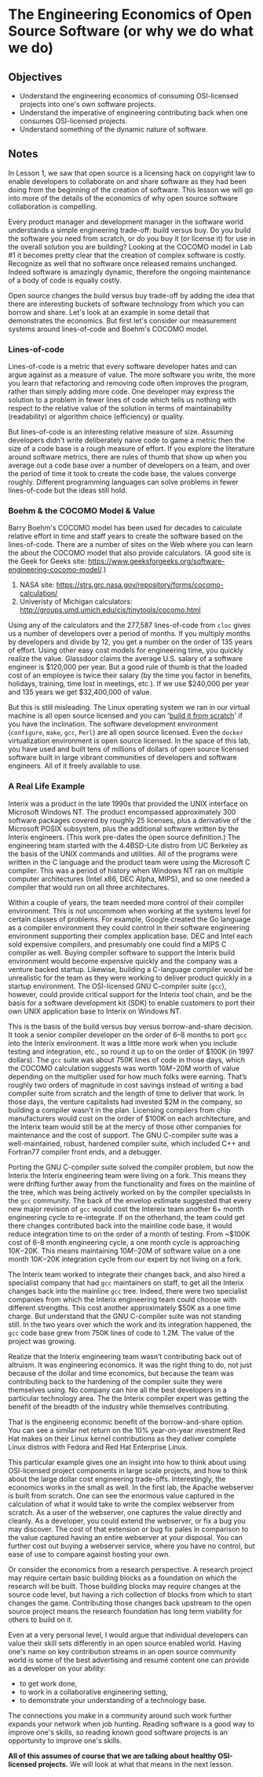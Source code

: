# The Engineering Economics of Open Source Software (or why we do what we do)

## Objectives
* Understand the engineering economics of consuming OSI-licensed projects into one's own software projects.
* Understand the imperative of engineering contributing back when one consumes OSI-licensed projects. 
* Understand something of the dynamic nature of software. 

## Notes

In Lesson 1, we saw that open source is a licensing hack on copyright law to enable developers to collaborate on and share software as they had been doing from the beginning of the creation of software. 
This lesson we will go into more of the details of the economics of why open source software collaboration is compelling. 

Every product manager and development manager in the software world understands a simple engineering trade-off: build versus buy. 
Do you build the software you need from scratch, or do you buy it (or license it) for use in the overall solution you are building? 
Looking at the COCOMO model in Lab #1 it becomes pretty clear that the creation of complex software is costly. 
Recognize as well that no software once released remains unchanged. 
Indeed software is amazingly dynamic, therefore the ongoing maintenance of a body of code is equally costly. 

Open source changes the build versus buy trade-off by adding the idea that there are interesting buckets of software technology from which you can borrow and share. 
Let's look at an example in some detail that demonstrates the economics. 
But first let's consider our measurement systems around lines-of-code and Boehm's COCOMO model. 

### Lines-of-code
Lines-of-code is a metric that every software developer hates and can argue against as a measure of value. The more software you write, the more you learn that refactoring and removing code often improves the program, rather than simply adding more code. One developer may express the solution to a problem in fewer lines of code which tells us nothing with respect to the relative value of the solution in terms of maintainability (readability) or algorithm choice (efficiency) or quality.

But lines-of-code is an interesting relative measure of size. Assuming developers didn't write deliberately naive code to game a metric then the size of a code base is a rough measure of effort. If you explore the literature around software metrics, there are rules of thumb that show up when you average out a code base over a number of developers on a team, and over the period of time it took to create the code base, the values converge roughly. Different programming languages can solve problems in fewer lines-of-code but the ideas still hold.

### Boehm & the COCOMO Model & Value
Barry Boehm's COCOMO model has been used for decades to calculate relative effort in time and staff years to create the software based on the lines-of-code. 
There are a number of sites on the Web where you can learn the about the COCOMO model that also provide calculators. (A good site is the Geek for Geeks site: https://www.geeksforgeeks.org/software-engineering-cocomo-model/.) 

1. NASA site: https://strs.grc.nasa.gov/repository/forms/cocomo-calculation/ 
1. Univeristy of Michigan calculators: http://groups.umd.umich.edu/cis/tinytools/cocomo.html 

Using any of the calculators and the 277,587 lines-of-code from `cloc` gives us a number of developers over a period of months. 
If you multiply months by developers and divide by 12, you get a number on the order of 135 years of effort. 
Using other easy cost models for engineering time, you quickly realize the value. 
Glassdoor claims the average U.S. salary of a software engineer is $120,000 per year. 
But a good rule of thumb is that the loaded cost of an employee is twice their salary (by the time you factor in benefits, holidays, training, time lost in meetings, etc.). If we use $240,000 per year and 135 years we get $32,400,000 of value. 

But this is still misleading. 
The Linux operating system we ran in our virtual machine is all open source licensed and you can '[build it from scratch](http://www.linuxfromscratch.org/)' if you have the inclination. 
The software development environment (`configure`, `make`, `gcc`, `Perl`) are all open source licensed. 
Even the `docker` virtualization environment is open source licensed. 
In the space of this lab, you have used and built tens of millions of dollars of open source licensed software built in large vibrant communities of developers and software engineers. All of it freely available to use. 

### A Real Life Example 
Interix was a product in the late 1990s that provided the UNIX interface on Microsoft Windows NT. 
The product encompassed approximately 300 software packages covered by roughly 25 licenses, plus a derivative of the Microsoft POSIX subsystem, 
plus the additional software written by the Interix engineers. 
(This work pre-dates the open source definition.) 
The engineering team started with the 4.4BSD-Lite distro from UC Berkeley as the basis of the UNIX commands and utilities. 
All of the programs were written in the C language and the product team were using the Microsoft C compiler.
This was a period of history when Windows NT ran on multiple computer architectures (Intel x86, DEC Alpha, MIPS), 
and so one needed a compiler that would run on all three architectures. 

Within a couple of years, the team needed more control of their compiler environment. 
This is not uncommom when working at the systems level for certain classes of problems. 
For example, 
Google created the Go language as a compiler environment they could control in their software engineering environment supporting their complex application base.
DEC and Intel each sold expensive compilers, and presumably one could find a MIPS C compiler as well. 
Buying compiler software to support the Interix build environment would become expensive quickly and the company was a venture backed startup. 
Likewise, building a C-language compiler would be unrealistic for the team as they were working to deliver product quickly in a startup environment. 
The OSI-licensed GNU C-compiler suite (`gcc`), however, could provide critical support for the Interix tool chain, 
and be the basis for a software development kit (SDK) to enable customers to port their own UNIX application base to Interix on Windows NT.

This is the basis of the build versus buy versus borrow-and-share decision. 
It took a senior compiler developer on the order of 6–8 months to port `gcc` into the Interix environment. 
It was a little more work when you include testing and integration, etc., so round it up to on the order of $100K (in 1997 dollars). 
The `gcc` suite was about 750K lines of code in those days, 
which the COCOMO calculation suggests was worth $10M-$20M worth of value depending on the multiplier used for how much folks were earning. 
That’s roughly two orders of magnitude in cost savings instead of writing a bad compiler suite from scratch and the length of time to deliver that work. 
In those days, the venture capitalists had invested $2M in the company, so building a compiler wasn't in the plan. 
Licensing compilers from chip manufacturers would cost on the order of $100K on each architecture, 
and the Interix team would still be at the mercy of those other companies for maintenance and the cost of support. 
The GNU C-compiler suite was a well-maintained, robust, hardened compiler suite, which included C++ and Fortran77 compiler front ends, and a debugger. 

Porting the GNU C-compiler suite solved the compiler problem, but now the Interix the Interix engineering team were living on a fork. 
This means they were drifting further away from the functionality and fixes on the mainline of the tree, 
which was being actively worked on by the compiler specialists in the `gcc` community.
The back of the envelop estimate suggested that every new major revision of `gcc` would cost the Intereix team another 6+ month engineering cycle to re-integrate. 
If on the otherhand, the team could get there changes contributed back into the mainline code base, 
it would reduce integration time to on the order of a month of testing. 
From ~$100K cost of 6-8 month engineering cycle, a one month cycle is approaching $10K-$20K. 
This means maintaining $10M-$20M of software value on a one month $10K-$20K integration cycle from our expert by not living on a fork. 

The Interix team worked to integrate their changes back, and also hired a specialist company that had `gcc` maintainers on staff, 
to get all the Interix changes back into the mainline `gcc` tree. 
Indeed, there were two specialist companies from which the Interix engineering team could choose with different strengths. 
This cost another approximately $50K as a one time charge. 
But understand that the GNU C-compiler suite was not standing still. 
In the two years over which the work and its integration happened, the `gcc` code base grew from 750K lines of code to 1.2M. 
The value of the project was growing. 

Realize that the Interix engineering team wasn’t contributing back out of altruism. It was engineering economics. 
It was the right thing to do, not just because of the dollar and time economics, 
but because the team was contributing back to the hardening of the compiler suite they were themselves using. 
No company can hire all the best developers in a particular technology area.
The the Interix compiler expert was getting the benefit of the breadth of the industry while themselves contributing. 

That is the engineerig economic benefit of the borrow-and-share option. 
You can see a similar net return on the 10% year-on-year investment Red Hat makes on their Linux kernel contributions as they deliver complete Linux distros with Fedora and Red Hat Enterprise Linux. 

This particular example gives one an insight into how to think about using OSI-licensed project components in large scale projects, 
and how to think about the large dollar cost engineering trade-offs. 
Interestingly, the economics works in the small as well. 
In the first lab, the Apache webserver is built from scratch. 
One can see the enormous value captured in the calculation of what it would take to write the complex webserver from scratch. 
As a user of the webserver, one captures the value directly and cleanly. 
As a developer, you could extend the webserver, or fix a bug you may discover. 
The cost of that extension or bug fix pales in comparison to the value captured having an entire webserver at your disposal.
You can further cost out buying a webserver service, where you have no control, but ease of use to compare against hosting your own. 

Or consider the economics from a research perspective. 
A research project may require certain basic building blocks as a foundation on which the research will be built. 
Those building blocks may require changes at the source code level, but having a rich collection of blocks from which to start changes the game. 
Contributing those changes back upstream to the open source project means the research foundation has long term viability for others to build on it. 

Even at a very personal level, I would argue that individual developers can value their skill sets differently in an open source enabled world. 
Having one's name on key contribution streams in an open source community world is some of the best advertising 
and resumé content one can provide as a developer on your ability:
* to get work done, 
* to work in a collaborative engineering setting, 
* to demonstrate your understanding of a technology base. 

The connections you make in a community around such work further expands your network when job hunting. 
Reading software is a good way to improve one's skills, so reading known good software projects is an opportunity to improve one's skills. 

**All of this assumes of course that we are talking about healthy OSI-licensed projects.** We will look at what that means in the next lesson. 
